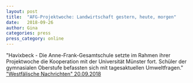 ```yaml
---
layout: post
title:  "AFG-Projektwoche: Landwirtschaft gestern, heute, morgen"
date:   2018-09-26
author: Gina
categories: press
press_category: online
---
```

"Havixbeck - Die Anne-Frank-Gesamtschule setzte im Rahmen ihrer Projektwoche die Kooperation mit der Universität Münster fort. Schüler der gymnasialen Oberstufe befassten sich mit tagesaktuellen Umweltfragen."
<a href="https://m.wn.de/Muensterland/Kreis-Coesfeld/Havixbeck/3483175-AFG-Projektwoche-Landwirtschaft-gestern-heute-morgen" target="_blank">"Westfälische Nachrichten" 20.09.2018</a>

